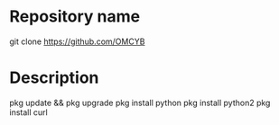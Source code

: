 # Repository name
git clone https://github.com/OMCYB

# Description
pkg update && pkg upgrade
pkg install python
pkg install python2
pkg install curl
